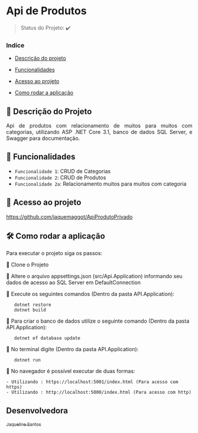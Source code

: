 # Api de Produtos

>Status do Projeto: :heavy_check_mark:

### Indíce 

* [Descrição do projeto](#descrição-do-projeto)

* [Funcionalidades](#funcionalidades)

* [Acesso ao projeto](#acesso-ao-projeto)

* [Como rodar a aplicação](#como-rodar-a-aplicação-arrow_forward)

## :scroll: Descrição do Projeto

<p align="justify">
  Api de produtos com relacionamento de muitos para muitos com categorias, utilizando ASP .NET Core 3.1, banco de dados SQL Server, e Swagger para documentação.
</p>

## :hammer: Funcionalidades
- `Funcionalidade 1`: CRUD de Categorias
- `Funcionalidade 2`: CRUD de Produtos
- `Funcionalidade 2a`: Relacionamento muitos para muitos com categoria

## 📁 Acesso ao projeto

https://github.com/jaquemaggot/ApiProdutoPrivado

## 🛠️ Como rodar a aplicação

Para executar o projeto siga os passos:

:memo: Clone o Projeto

:memo: Altere o arquivo appsettings.json (src/Api.Application) informando seu dados de acesso ao SQL Server em DefaultConnection

:memo: Execute os seguintes comandos (Dentro da pasta API.Application):
       
       dotnet restore
       dotnet build

:memo: Para criar o banco de dados utilize o seguinte comando (Dentro da pasta API.Application):

       dotnet ef database update

:memo: No terminal digite (Dentro da pasta API.Application): 

       dotnet run

:memo: No navegador é possível executar de duas formas:

    - Utilizando : https://localhost:5001/index.html (Para acesso com https)
    - Utilizando : http://localhost:5000/index.html (Para acesso com http)

## Desenvolvedora
[<sub>Jaqueline Santos</sub>](https://github.com/jaquemaggot)




